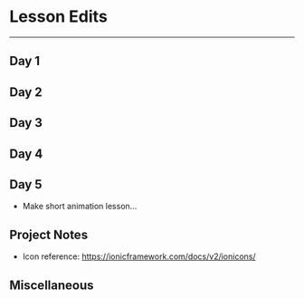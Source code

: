 # Lesson Edits
----

## Day 1


## Day 2


## Day 3


## Day 4


## Day 5

- Make short animation lesson...

## Project Notes

- Icon reference: https://ionicframework.com/docs/v2/ionicons/

## Miscellaneous
